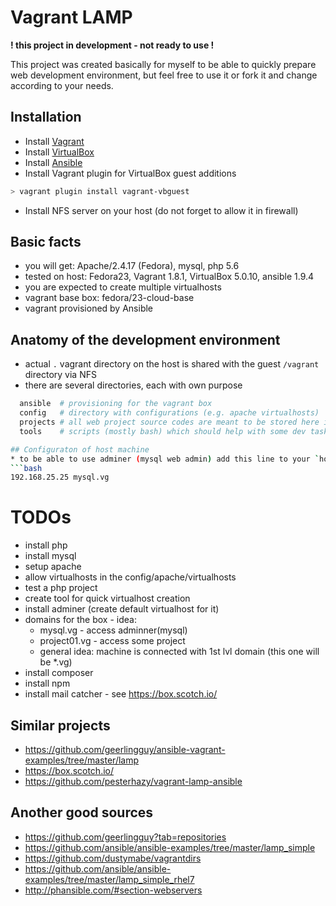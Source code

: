 # Vagrant LAMP
**! this project in development - not ready to use !**

This project was created basically for myself to be able to quickly prepare web development
environment, but feel free to use it or fork it and change according to your needs.

## Installation
* Install [Vagrant](https://docs.vagrantup.com/v2/installation/index.html "Vagrant docs - Istallation")
* Install [VirtualBox](https://www.virtualbox.org/)
* Install [Ansible](http://docs.ansible.com/intro_installation.html)
* Install Vagrant plugin for VirtualBox guest additions
```bash
> vagrant plugin install vagrant-vbguest
```
* Install NFS server on your host (do not forget to allow it in firewall)


## Basic facts
* you will get: Apache/2.4.17 (Fedora), mysql, php 5.6
* tested on host: Fedora23, Vagrant 1.8.1, VirtualBox 5.0.10, ansible 1.9.4
* you are expected to create multiple virtualhosts
* vagrant base box: fedora/23-cloud-base
* vagrant provisioned by Ansible


## Anatomy of the development environment
- actual `.` vagrant directory on the host is shared with the guest `/vagrant` directory via NFS
- there are several directories, each with own purpose
```bash
  ansible  # provisioning for the vagrant box
  config   # directory with configurations (e.g. apache virtualhosts)
  projects # all web project source codes are meant to be stored here in subdirectories
  tools    # scripts (mostly bash) which should help with some dev tasks

## Configuraton of host machine
* to be able to use adminer (mysql web admin) add this line to your `hosts` file
```bash
192.168.25.25 mysql.vg
```

# TODOs
- install php
- install mysql
- setup apache
 - allow virtualhosts in the config/apache/virtualhosts
- test a php project
- create tool for quick virtualhost creation
- install adminer (create default virtualhost for it)
- domains for the box - idea:
   - mysql.vg - access adminner(mysql)
   - project01.vg  - access some project
   - general idea: machine is connected with 1st lvl domain (this one will be \*.vg)
- install composer
- install npm
- install mail catcher - see https://box.scotch.io/  

## Similar projects
* https://github.com/geerlingguy/ansible-vagrant-examples/tree/master/lamp
* https://box.scotch.io/  
* https://github.com/pesterhazy/vagrant-lamp-ansible

## Another good sources
* https://github.com/geerlingguy?tab=repositories
* https://github.com/ansible/ansible-examples/tree/master/lamp_simple
* https://github.com/dustymabe/vagrantdirs
* https://github.com/ansible/ansible-examples/tree/master/lamp_simple_rhel7
* http://phansible.com/#section-webservers
